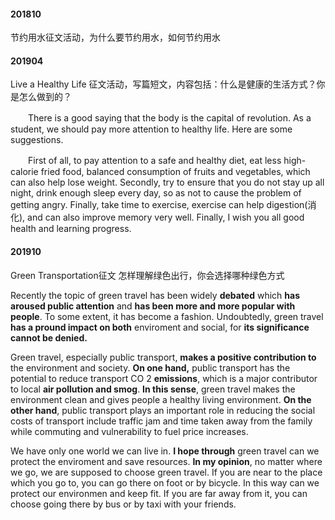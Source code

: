 #### 201810 
节约用水征文活动，为什么要节约用水，如何节约用水

#### 201904 

Live a Healthy Life 征文活动，写篇短文，内容包括：什么是健康的生活方式？你是怎么做到的？


　　There is a good saying that the body is the capital of revolution. As a student, we should pay more attention to healthy life. Here are some suggestions.

　　First of all, to pay attention to a safe and healthy diet, eat less high-calorie fried food, balanced consumption of fruits and vegetables, which can also help lose weight. Secondly, try to ensure that you do not stay up all night, drink enough sleep every day, so as not to cause the problem of getting angry. Finally, take time to exercise, exercise can help digestion(消化), and can also improve memory very well. Finally, I wish you all good health and learning progress.

#### 201910
Green Transportation征文 怎样理解绿色出行，你会选择哪种绿色方式

Recently the topic of green travel has been widely **debated** which **has aroused public attention** and **has been more and more popular with people**. To some extent, it has become a fashion. Undoubtedly, green travel **has a pround impact on both** enviroment and social, for **its significance cannot be denied.**

Green travel, especially public transport, **makes a positive contribution to** the environment and society. **On one hand,** public transport has the potential to reduce transport CO 2 **emissions**, which is a major contributor to local **air pollution and smog**. **In this sense**, green travel makes the environment clean and gives people a healthy living environment. **On the other hand**, public transport plays an important role in reducing the social costs of transport include traffic jam and time taken away from the family while commuting and vulnerability to fuel price increases.

We have only one world we can live in. **I hope through** green travel can we protect the enviroment and save resources. **In my opinion**, no matter where we go, we are supposed to choose green travel. If you are near to the place which you go to, you can go there on foot or by bicycle. In this way can we protect our environmen and keep fit. If you are far away from it, you can choose going there by bus or by taxi with your friends.